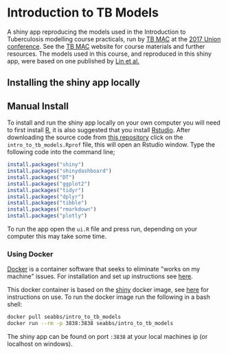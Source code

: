 
Introduction to TB Models
=========================

A shiny app reproducing the models used in the Introduction to Tuberculosis modelling course practicals, run by [TB MAC](http://tb-mac.org/) at the [2017 Union conference](http://guadalajara.worldlunghealth.org/about-us). See the [TB MAC](http://tb-mac.org/) website for course materials and further resources. The models used in this course, and reproduced in this shiny app, were based on one published by [Lin et al.](http://www.who.int/bulletin/volumes/90/10/11-101436.pdf)

Installing the shiny app locally
--------------------------------

Manual Install
--------------

To install and run the shiny app locally on your own computer you will need to first install [R](https://www.r-project.org/), it is also suggested that you install [Rstudio](https://www.rstudio.com/products/rstudio/download/). After downloading the source code from [this repository](https://www.github.com/seabbs/intro_to_tb_models) click on the `intro_to_tb_models.Rprof` file, this will open an Rstudio window. Type the following code into the command line;

``` r
install.packages("shiny")
install.packages("shinydashboard")
install.packages("DT")
install.packages("ggplot2")
install.packages("tidyr")
install.packages("dplyr")
install.packages("tibble")
install.packages("rmarkdown")
install.packages("plotly")
```

To run the app open the `ui.R` file and press run, depending on your computer this may take some time.

### Using Docker

[Docker](https://www.docker.com/what-docker) is a container software that seeks to eliminate "works on my machine" issues. For installation and set up instructions see [here](https://www.docker.com/community-edition).

This docker container is based on the [shiny](https://hub.docker.com/r/rocker/shiny/) docker image, see [here](https://github.com/rocker-org/shiny) for instructions on use. To run the docker image run the following in a bash shell:

``` bash
docker pull seabbs/intro_to_tb_models
docker run --rm -p 3838:3838 seabbs/intro_to_tb_models
```

The shiny app can be found on port `:3838` at your local machines ip (or localhost on windows).